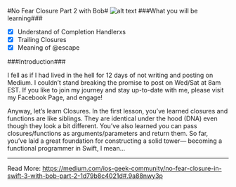 #No Fear Closure Part 2 with Bob#
![alt text](https://cdn-images-1.medium.com/max/2000/1*E664qfssVqod29D1TUXTAg.png "Cover Image")
###What you will be learning###
- [x] Understand of Completion Handlerxs
- [x] Trailing Closures
- [x] Meaning of @escape

###Introduction###

I fell as if I had lived in the hell for 12 days of not writing and posting on Medium. I couldn’t stand breaking the promise to post on Wed/Sat at 8am EST. If you like to join my journey and stay up-to-date with me, please visit my Facebook Page, and engage!

Anyway, let’s learn Closures. In the first lesson, you’ve learned closures and functions are like siblings. They are identical under the hood (DNA) even though they look a bit different. You’ve also learned you can pass closures/functions as arguments/parameters and return them. So far, you’ve laid a great foundation for constructing a solid tower— becoming a functional programmer in Swift, I mean...

---
Read More:
https://medium.com/ios-geek-community/no-fear-closure-in-swift-3-with-bob-part-2-1d79b8c4021d#.9a88nwy3p
